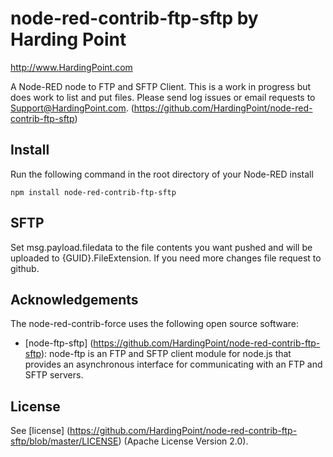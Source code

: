 
# node-red-contrib-ftp-sftp by Harding Point

http://www.HardingPoint.com


A Node-RED node to FTP and SFTP Client. This is a work in progress but does work to list and put files. Please send log issues or email requests to Support@HardingPoint.com.
(https://github.com/HardingPoint/node-red-contrib-ftp-sftp)

Install
-------

Run the following command in the root directory of your Node-RED install

    npm install node-red-contrib-ftp-sftp


SFTP
-------
Set msg.payload.filedata to the file contents you want pushed and will be uploaded to {GUID}.FileExtension. If you need more changes file request to github.




Acknowledgements
----------------

The node-red-contrib-force uses the following open source software:

- [node-ftp-sftp] (https://github.com/HardingPoint/node-red-contrib-ftp-sftp): node-ftp is an FTP and SFTP client module for node.js that provides an asynchronous interface for communicating with an FTP and SFTP servers.

License
-------

See [license] (https://github.com/HardingPoint/node-red-contrib-ftp-sftp/blob/master/LICENSE) (Apache License Version 2.0).
